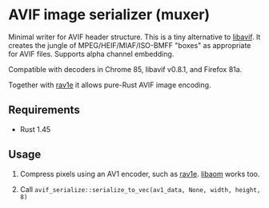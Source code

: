 # AVIF image serializer (muxer)

Minimal writer for AVIF header structure. This is a tiny alternative to [libavif](//lib.rs/libavif).
It creates the jungle of MPEG/HEIF/MIAF/ISO-BMFF "boxes" as appropriate for AVIF files. Supports alpha channel embedding.

Compatible with decoders in Chrome 85, libavif v0.8.1, and Firefox 81a.

Together with [rav1e](//lib.rs/rav1e) it allows pure-Rust AVIF image encoding.

## Requirements

* Rust 1.45

## Usage

1. Compress pixels using an AV1 encoder, such as [rav1e](//lib.rs/rav1e). [libaom](//lib.rs/libaom-sys) works too.

2. Call `avif_serialize::serialize_to_vec(av1_data, None, width, height, 8)`

